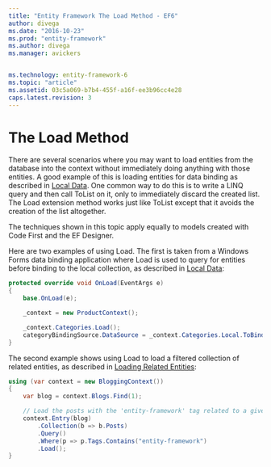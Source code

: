 ```yaml
---
title: "Entity Framework The Load Method - EF6"
author: divega
ms.date: "2016-10-23"
ms.prod: "entity-framework"
ms.author: divega
ms.manager: avickers


ms.technology: entity-framework-6
ms.topic: "article"
ms.assetid: 03c5a069-b7b4-455f-a16f-ee3b96cc4e28
caps.latest.revision: 3
---
```

# The Load Method
There are several scenarios where you may want to load entities from the database into the context without immediately doing anything with those entities. A good example of this is loading entities for data binding as described in [Local Data](../ef6/entity-framework-local-data.md). One common way to do this is to write a LINQ query and then call ToList on it, only to immediately discard the created list. The Load extension method works just like ToList except that it avoids the creation of the list altogether.  

The techniques shown in this topic apply equally to models created with Code First and the EF Designer.  

Here are two examples of using Load. The first is taken from a Windows Forms data binding application where Load is used to query for entities before binding to the local collection, as described in [Local Data](../ef6/entity-framework-local-data.md):  

``` csharp
protected override void OnLoad(EventArgs e)
{
    base.OnLoad(e);

    _context = new ProductContext();

    _context.Categories.Load();
    categoryBindingSource.DataSource = _context.Categories.Local.ToBindingList();
}
```  

The second example shows using Load to load a filtered collection of related entities, as described in [Loading Related Entities](../ef6/entity-framework-loading-related-entities.md):  

``` csharp
using (var context = new BloggingContext())
{
    var blog = context.Blogs.Find(1);

    // Load the posts with the 'entity-framework' tag related to a given blog
    context.Entry(blog)
        .Collection(b => b.Posts)
        .Query()
        .Where(p => p.Tags.Contains("entity-framework")
        .Load();
}
```  
